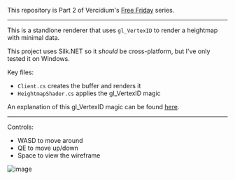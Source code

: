 This repository is Part 2 of Vercidium's [Free Friday](https://www.patreon.com/posts/101295613) series.

---

This is a standlone renderer that uses `gl_VertexID` to render a heightmap with minimal data.

This project uses Silk.NET so it *should* be cross-platform, but I've only tested it on Windows.

Key files:
- `Client.cs` creates the buffer and renders it
- `HeightmapShader.cs` applies the gl_VertexID magic

An explanation of this gl_VertexID magic can be found [here](https://www.youtube.com/watch?v=5zlfJW2VGLM).

---

Controls:
- WASD to move around
- QE to move up/down
- Space to view the wireframe

![image](https://github.com/vercidium-patreon/glvertexid/assets/12014138/322f4411-fa2b-4bf0-a740-dac7635b35f5)
